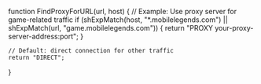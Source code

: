 function FindProxyForURL(url, host) {
    // Example: Use proxy server for game-related traffic
    if (shExpMatch(host, "*.mobilelegends.com") || shExpMatch(url, "game.mobilelegends.com")) {
        return "PROXY your-proxy-server-address:port";
    }

    // Default: direct connection for other traffic
    return "DIRECT";
}
